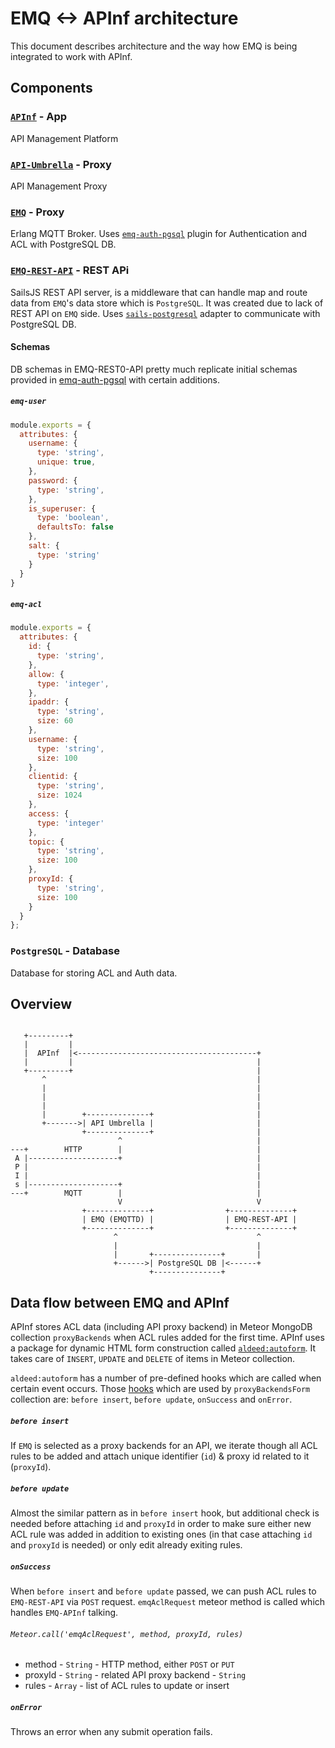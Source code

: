 # EMQ <-> APInf architecture

This document describes architecture and the way how EMQ is being integrated to work with APInf.

## Components

### [`APInf`](https://github.com/apinf/plaform) - App
API Management Platform

### [`API-Umbrella`](https://github.com/NREL/api-umbrella) - Proxy
API Management Proxy

### [`EMQ`](https://github.com/emqtt/emqttd) - Proxy
Erlang MQTT Broker. Uses [`emq-auth-pgsql`](https://github.com/emqtt/emq-auth-pgsql) plugin for Authentication and ACL with PostgreSQL DB.

### [`EMQ-REST-API`](https://github.com/apinf/emq-rest-api) - REST APi
SailsJS REST API server, is a middleware that can handle map and route
data from `EMQ`'s data store which is `PostgreSQL`. It was created due
to lack of REST API on `EMQ` side. Uses [`sails-postgresql`](https://github.com/balderdashy/sails-postgresql) adapter
to communicate with PostgreSQL DB.

#### Schemas
DB schemas in EMQ-REST0-API pretty much replicate initial schemas provided in [emq-auth-pgsql](https://github.com/emqtt/emq-auth-pgsql) with certain additions.

##### `emq-user`
```js
module.exports = {
  attributes: {
    username: {
      type: 'string',
      unique: true,
    },
    password: {
      type: 'string',
    },
    is_superuser: {
      type: 'boolean',
      defaultsTo: false
    },
    salt: {
      type: 'string'
    }
  }
}
```

##### `emq-acl`

```js
module.exports = {
  attributes: {
    id: {
      type: 'string',
    },
    allow: {
      type: 'integer',
    },
    ipaddr: {
      type: 'string',
      size: 60
    },
    username: {
      type: 'string',
      size: 100
    },
    clientid: {
      type: 'string',
      size: 1024
    },
    access: {
      type: 'integer'
    },
    topic: {
      type: 'string',
      size: 100
    },
    proxyId: {
      type: 'string',
      size: 100
    }
  }
};
```

### `PostgreSQL` - Database
Database for storing ACL and Auth data.

## Overview

```

   +---------+
   |         |
   |  APInf  |<----------------------------------------+
   |         |                                         |
   +---------+                                         |
       ^                                               |
       |                                               |
       |                                               |
       |                                               |
       |        +--------------+                       |
       +------->| API Umbrella |                       |
                +--------------+                       |
                        ^                              |
---+        HTTP        |                              |
 A |--------------------+                              |
 P |                                                   |
 I |                                                   |
 s |--------------------+                              |
---+        MQTT        |                              |
                        V                              V
                +--------------+                +--------------+
                | EMQ (EMQTTD) |                | EMQ-REST-API |
                +--------------+                +--------------+
                       ^                               ^
                       |                               |
                       |       +---------------+       |
                       +------>| PostgreSQL DB |<------+
                               +---------------+

```

## Data flow between EMQ and APInf

APInf stores ACL data (including API proxy backend) in Meteor MongoDB collection `proxyBackends` when ACL rules added for the first time. APInf uses a package for dynamic HTML form construction called [`aldeed:autoform`](https://github.com/aldeed/meteor-autoform). It takes care of `INSERT`, `UPDATE` and `DELETE` of items in Meteor collection.

`aldeed:autoform` has a number of pre-defined hooks which are called when certain event occurs. Those [hooks](https://github.com/apinf/platform/blob/develop/proxy_backends/client/form/autoform.js) which are used by `proxyBackendsForm` collection are: `before insert`, `before update`, `onSuccess` and `onError`.

##### `before insert`

If `EMQ` is selected as a proxy backends for an API, we iterate though all ACL rules to be added and attach unique identifier (`id`) & proxy id related to it (`proxyId`).

##### `before update`

Almost the similar pattern as in `before insert` hook, but additional check is needed before attaching `id` and `proxyId` in order to make sure either new ACL rule was added in addition to existing ones (in that case attaching `id` and `proxyId` is needed) or only edit already exiting rules.

##### `onSuccess`

When `before insert` and `before update` passed, we can push ACL rules to `EMQ-REST-API` via `POST` request. `emqAclRequest` meteor method is called which handles `EMQ-APInf` talking.

###### `Meteor.call('emqAclRequest', method, proxyId, rules)`

- method - `String` - HTTP method, either `POST` or `PUT`
- proxyId - `String` - related API proxy backend - `String`
- rules - `Array` - list of ACL rules to update or insert

##### `onError`

Throws an error when any submit operation fails.
